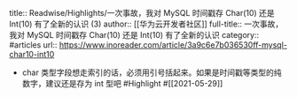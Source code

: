 title:: Readwise/Highlights/一次事故，我对 MySQL 时间戳存 Char(10) 还是 Int(10) 有了全新的认识 (3)
author:: [[华为云开发者社区]]
full-title:: 一次事故，我对 MySQL 时间戳存 Char(10) 还是 Int(10) 有了全新的认识
category:: #articles
url:: https://www.inoreader.com/article/3a9c6e7b036530ff-mysql-char10-int10

- char 类型字段想走索引的话，必须用引号括起来。如果是时间戳等类型的纯数字，建议还是存为 int 型吧 #Highlight #[[2021-05-29]]